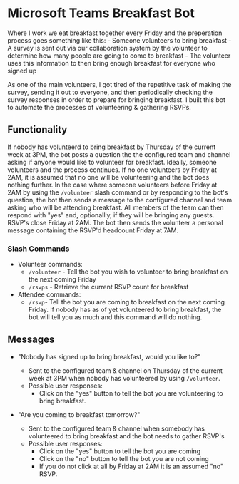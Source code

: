 # Microsoft Teams Breakfast Bot
Where I work we eat breakfast together every Friday and the preperation process goes something like this:
    - Someone volunteers to bring breakfast
    - A survey is sent out via our collaboration system by the volunteer to determine how many people are going to come to breakfast
    - The volunteer uses this information to then bring enough breakfast for everyone who signed up

As one of the main volunteers, I got tired of the repetitive task of making the survey, sending it out to everyone, and then periodically checking the survey responses in order to prepare for bringing breakfast.
I built this bot to automate the processes of volunteering & gathering RSVPs.

## Functionality
If nobody has volunteerd to bring breakfast by Thursday of the current week at 3PM, the bot posts a question the the configured
team and channel asking if anyone would like to volunteer for breakfast. Ideally, someone volunteers and the process continues.
If no one volunteers by Friday at 2AM, it is assumed that no one will be volunteering and the bot does nothing further. In the case
where someone volunteers before Friday at 2AM by using the `/volunteer` slash command or by responding to the bot's question, the bot
then sends a message to the configured channel and team asking who will be attending breakfast. All members of the team can then respond
with "yes" and, optionallly, if they will be bringing any guests. RSVP's close Friday at 2AM. The bot then sends the volunteer a personal
message containing the RSVP'd headcount Friday at 7AM.

### Slash Commands
- Volunteer commands:
    - `/volunteer` - Tell the bot you wish to volunteer to bring breakfast on the next coming Friday
    - `/rsvps` - Retrieve the current RSVP count for breakfast
- Attendee commands:
    - `/rsvp`- Tell the bot you are coming to breakfast on the next coming Friday. If nobody has as of yet volunteered to bring breakfast, the bot will tell you as much and this command will do nothing.
## Messages
- "Nobody has signed up to bring breakfast, would you like to?"
    - Sent to the configured team & channel on Thursday of the current week at 3PM when nobody has volunteered by using `/volunteer`.
    - Possible user responses:
        - Click on the "yes" button to tell the bot you are volunteering to bring breakfast.

- "Are you coming to breakfast tomorrow?"
    - Sent to the configured team & channel when somebody has volunteered to bring breakfast and the bot needs to gather RSVP's
    - Possible user responses:
        - Click on the "yes" button to tell the bot you are coming
        - Click on the "no" button to tell the bot you are not coming
        - If you do not click at all by Friday at 2AM it is an assumed "no" RSVP.
